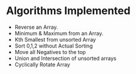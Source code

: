 # Algorithms Implemented

- Reverse an Array.
- Minimum & Maximum from an Array.
- Kth Smallest from unsorted Array
- Sort 0,1,2 without Actual Sorting
- Move all Negatives to the top
- Union and Intersection of unsorted arrays
- Cyclically Rotate Array 
